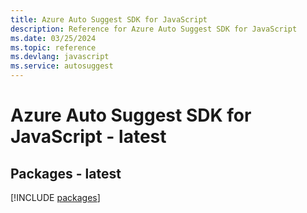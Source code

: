 ```yaml
---
title: Azure Auto Suggest SDK for JavaScript
description: Reference for Azure Auto Suggest SDK for JavaScript
ms.date: 03/25/2024
ms.topic: reference
ms.devlang: javascript
ms.service: autosuggest
---
```

# Azure Auto Suggest SDK for JavaScript - latest
## Packages - latest
[!INCLUDE [packages](auto-suggest-index.md)]